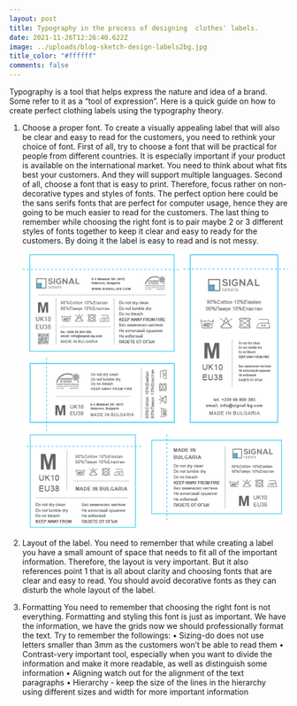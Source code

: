 ```yaml
---
layout: post
title: Typography in the process of designing  clothes' labels.
date: 2021-11-26T12:26:40.622Z
image: ../uploads/blog-sketch-design-labels2bg.jpg
title_color: "#ffffff"
comments: false
---
```



Typography is a tool that helps express the nature and idea of a brand. Some refer to it as a “tool of expression”.
Here is a quick guide on how to create perfect clothing labels using the typography theory.

1. Choose a proper font.
   To create a visually appealing label that will also be clear and easy to read for the customers, you need to rethink your choice of font. 
   First of all, try to choose a font that will be practical for people from different countries. It is especially important if your product is available on the international market. You need to think about what fits best your customers. And they will support multiple languages.
   Second of all, choose a font that is easy to print. Therefore, focus rather on non-decorative types and styles of fonts. The perfect option here could be the sans serifs fonts that are perfect for computer usage, hence they are going to be much easier to read for the customers.
   The last thing to remember while choosing the right font is to pair maybe 2 or 3 different styles of fonts together to keep it clear and easy to ready for the customers. By doing it the label is easy to read and is not messy. 

   ![](../uploads/blog-sketch-design-labels2bg.jpg)
2. Layout of the label.
   You need to remember that while creating a label you have a small amount of space that needs to fit all of the important information. Therefore, the layout is very important. But it also references point 1 that is all about clarity and choosing fonts that are clear and easy to read. You should avoid decorative fonts as they can disturb the whole layout of the label.
3. Formatting 
   You need to remember that choosing the right font is not everything. Formatting and styling this font is just as important. We have the information, we have the grids now we should professionally format the text.
   Try to remember the followings:
   •	Sizing-do does not use letters smaller than 3mm as the customers won’t be able to read them
   •	Contrast-very important tool, especially when you want to divide the information and make it more readable, as well as distinguish some information
   •	Aligning watch out for the alignment of the text paragraphs
   •	Hierarchy - keep the size of the lines in the hierarchy using different sizes and width for more important information